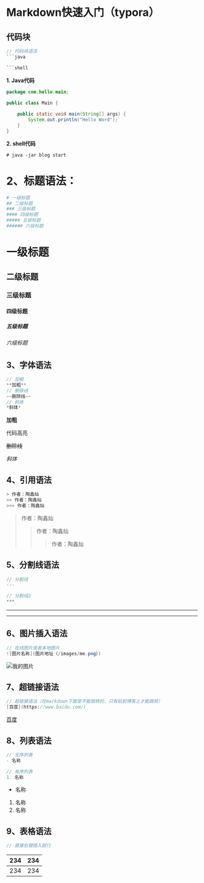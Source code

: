 # Markdown快速入门（typora）

## 代码块

```java
// 代码块语法
​```java

​```shell
```

**1. Java代码**

```java
package com.hello.main;

public class Main {
    
    public static void main(String[] args) {
        System.out.println("Hello Word");
    }
}
```

**2. shell代码**

```shell
# java -jar blog start
```

# 2、标题语法：

```python
# 一级标题
## 二级标题
### 三级标题
#### 四级标题
##### 五级标题
###### 六级标题
```

# 一级标题
## 二级标题
### 三级标题
#### 四级标题
##### 五级标题
###### 六级标题

## 3、字体语法

```java
// 加粗
**加粗**
// 删除线
~~删除线~~
// 斜体
*斜体*
```

**加粗**

代码高亮

~~删除线~~

*斜体*

## 4、引用语法

```java
> 作者：陶鑫灿
>> 作者：陶鑫灿
>>> 作者：陶鑫灿
```

> 作者：陶鑫灿
> > 作者：陶鑫灿
> >
> > > 作者：陶鑫灿



## 5、分割线语法

```java
// 分割线
---

// 分割线2
***

```

---





***

## 6、图片插入语法

```java
// 在线图片或者本地图片
![图片名称](图片地址（/images/me.png）)
```

![我的图片](C:\Users\24189\Desktop\TXC\大四下\学信网照片.jpg)



## 7、超链接语法

```java
// 超链接语法（在markdown下面是不能跳转的，只有贴到博客上才能跳转）
[百度](https://www.baidu.com/)
```

[百度](https://www.baidu.com/)

## 8、列表语法

```java
// 无序列表
- 名称

// 有序列表
1. 名称
```

- 名称

1. 名称
2. 名称



## 9、表格语法

```java
// 直接右键插入就行
```

| 234  | 234  |
| ---- | ---- |
| 234  | 234  |

